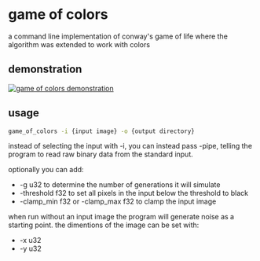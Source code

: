 # game of colors

a command line implementation of conway's game of life where the algorithm was extended to work with colors

## demonstration

[![game of colors demonstration](https://img.youtube.com/vi/ZK_-tXo9KA0/0.jpg)](https://www.youtube.com/watch?v=ZK_-tXo9KA0)

## usage

```sh
game_of_colors -i {input image} -o {output directory}
```

instead of selecting the input with -i, you can instead pass -pipe, telling the program to read raw binary data from the standard input.

optionally you can add:

* -g u32 to determine the number of generations it will simulate
* -threshold f32 to set all pixels in the input below the threshold to black
* -clamp_min f32 or -clamp_max f32 to clamp the input image

when run without an input image the program will generate noise as a starting point. the dimentions of the image can be set with:

* -x u32
* -y u32
